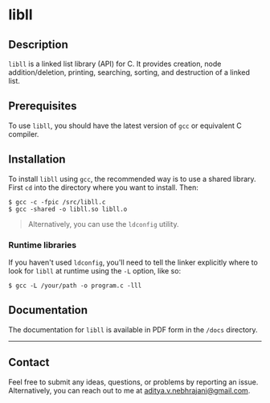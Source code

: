 # libll
## Description

`libll` is a linked list library (API) for C. It provides creation, node addition/deletion, printing, searching, sorting, and destruction of a linked list.


## Prerequisites

To use `libll`, you should have the latest version of `gcc` or equivalent C compiler.

## Installation

To install `libll` using `gcc`, the recommended way is to use a shared library. First `cd` into the directory where you want to install. Then:
```
$ gcc -c -fpic /src/libll.c
$ gcc -shared -o libll.so libll.o
```

> Alternatively, you can use the `ldconfig` utility.

### Runtime libraries

If you haven't used `ldconfig`, you'll need to tell the linker explicitly where to look for `libll` at runtime using the `-L` option, like so:
```
$ gcc -L /your/path -o program.c -lll
```


## Documentation

The documentation for `libll` is available in PDF form in the `/docs` directory. 

---

## Contact

Feel free to submit any ideas, questions, or problems by reporting an issue. Alternatively, you can reach out to me at <aditya.v.nebhrajani@gmail.com>.
